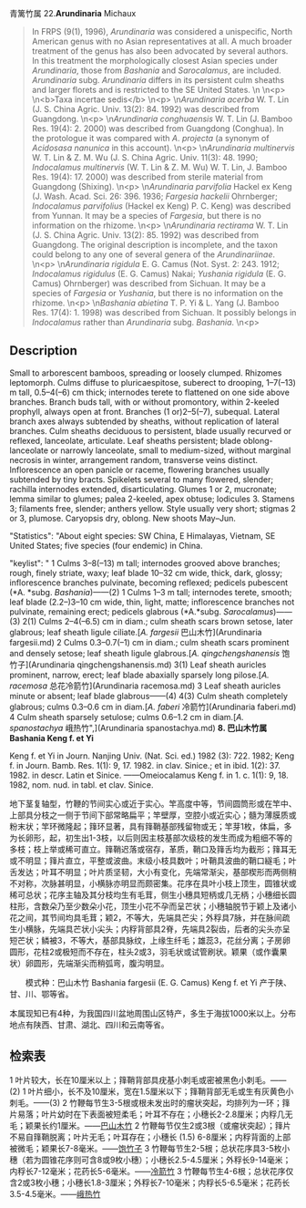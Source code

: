 青篱竹属
22.**Arundinaria** Michaux

> In FRPS (9(1), 1996), *Arundinaria* was considered a unispecific, North American genus with no Asian representatives at all. A much broader treatment of the genus has also been advocated by several authors. In this treatment the morphologically closest Asian species under *Arundinaria*, those from *Bashania* and *Sarocalamus*, are included. *Arundinaria* subg. *Arundinaria* differs in its persistent culm sheaths and larger florets and is restricted to the SE United States.&#x0D;\n&#x0D;\n&lt;p&gt;&#x0D;\n&lt;b&gt;Taxa incertae sedis&lt;/b&gt;&#x0D;\n&lt;p&gt; &#x0D;\n*Arundinaria acerba* W. T. Lin (J. S. China Agric. Univ. 13(2): 84. 1992) was described from Guangdong.&#x0D;\n&lt;p&gt;&#x0D;\n*Arundinaria conghuaensis* W. T. Lin (J. Bamboo Res. 19(4): 2. 2000) was described from Guangdong (Conghua). In the protologue it was compared with *A*. *projecta* (a synonym of *Acidosasa nanunica* in this account).&#x0D;\n&lt;p&gt;&#x0D;\n*Arundinaria multinervis* W. T. Lin &amp; Z. M. Wu (J. S. China Agric. Univ. 11(3): 48. 1990; *Indocalamus multinervis* (W. T. Lin &amp; Z. M. Wu) W. T. Lin, J. Bamboo Res. 19(4): 17. 2000) was described from sterile material from Guangdong (Shixing).&#x0D;\n&lt;p&gt;&#x0D;\n*Arundinaria parvifolia* Hackel ex Keng (J. Wash. Acad. Sci. 26: 396. 1936; *Fargesia hackelii* Ohrnberger; *Indocalamus parvifolius* (Hackel ex Keng) P. C. Keng) was described from Yunnan. It may be a species of *Fargesia*, but there is no information on the rhizome.&#x0D;\n&lt;p&gt;&#x0D;\n*Arundinaria rectirama* W. T. Lin (J. S. China Agric. Univ. 13(2): 85. 1992) was described from Guangdong. The original description is incomplete, and the taxon could belong to any one of several genera of the *Arundinariinae*.&#x0D;\n&lt;p&gt;&#x0D;\n*Arundinaria rigidula* E. G. Camus (Not. Syst. 2: 243. 1912; *Indocalamus rigidulus* (E. G. Camus) Nakai; *Yushania rigidula* (E. G. Camus) Ohrnberger) was described from Sichuan. It may be a species of *Fargesia* or *Yushania*, but there is no information on the rhizome.&#x0D;\n&lt;p&gt;&#x0D;\n*Bashania abietina* T. P. Yi &amp; L. Yang (J. Bamboo Res. 17(4): 1. 1998) was described from Sichuan. It possibly belongs in *Indocalamus* rather than *Arundinaria* subg. *Bashania*.&#x0D;\n&lt;p&gt;


## Description
Small to arborescent bamboos, spreading or loosely clumped. Rhizomes leptomorph. Culms diffuse to pluricaespitose, suberect to drooping, 1–7(–13) m tall, 0.5–4(–6) cm thick; internodes terete to flattened on one side above branches. Branch buds tall, with or without promontory, within 2-keeled prophyll, always open at front. Branches (1 or)2–5(–7), subequal. Lateral branch axes always subtended by sheaths, without replication of lateral branches. Culm sheaths deciduous to persistent, blade usually recurved or reflexed, lanceolate, articulate. Leaf sheaths persistent; blade oblong-lanceolate or narrowly lanceolate, small to medium-sized, without marginal necrosis in winter, arrangement random, transverse veins distinct. Inflorescence an open panicle or raceme, flowering branches usually subtended by tiny bracts. Spikelets several to many flowered, slender; rachilla internodes extended, disarticulating. Glumes 1 or 2, mucronate; lemma similar to glumes; palea 2-keeled, apex obtuse; lodicules 3. Stamens 3; filaments free, slender; anthers yellow. Style usually very short; stigmas 2 or 3, plumose. Caryopsis dry, oblong. New shoots May–Jun.

  "Statistics": "About eight species: SW China, E Himalayas, Vietnam, SE United States; five species (four endemic) in China.

  "keylist": "
1 Culms 3–8(–13) m tall; internodes grooved above branches; rough, finely striate, waxy; leaf blade 10–32 cm wide, thick, dark, glossy; inflorescence branches pulvinate, becoming reflexed; pedicels pubescent (*A. *subg. *Bashania*)——(2)
1 Culms 1–3 m tall; internodes terete, smooth; leaf blade (2.2–)3–10 cm wide, thin, light, matte; inflorescence branches not pulvinate, remaining erect; pedicels glabrous (*A.*subg. *Sarocalamus*)——(3)
2(1) Culms 2–4(–6.5) cm in diam.; culm sheath scars brown setose, later glabrous; leaf sheath ligule ciliate.[*A. fargesii* 巴山木竹](Arundinaria fargesii.md)
2 Culms 0.3–0.7(–1) cm in diam.; culm sheath scars prominent and densely setose; leaf sheath ligule glabrous.[*A. qingchengshanensis* 饱竹子](Arundinaria qingchengshanensis.md)
3(1) Leaf sheath auricles prominent, narrow, erect; leaf blade abaxially sparsely long pilose.[*A. racemosa* 总花冷箭竹](Arundinaria racemosa.md)
3 Leaf sheath auricles minute or absent; leaf blade glabrous——(4)
4(3) Culm sheath completely glabrous; culms 0.3–0.6 cm in diam.[*A. faberi* 冷箭竹](Arundinaria faberi.md)
4 Culm sheath sparsely setulose; culms 0.6–1.2 cm in diam.[*A. spanostachya* 峨热竹",](Arundinaria spanostachya.md)
**8. 巴山木竹属 Bashania Keng f. et Yi**

Keng f. et Yi in Journ. Nanjing Univ. (Nat. Sci. ed.) 1982 (3): 722. 1982; Keng f. in Journ. Bamb. Res. 1(1): 9, 17. 1982. in clav. Sinice.; et in ibid. 1(2): 37. 1982. in descr. Latin et Sinice. ——Omeiocalamus Keng f. in 1. c. 1(1): 9, 18. 1982, nom. nud. in tabl. et clav. Sinice.

地下茎复轴型，竹鞭的节间实心或近于实心。竿高度中等，节间圆筒形或在竿中、上部具分枝之一侧于节间下部常略扁平；竿壁厚，空腔小或近实心；髓为薄膜质或粉末状；竿环微隆起；箨环显著，具有箨鞘基部残留物或无；竿芽1枚，体扁，多为长卵形，起，初生出1-3枝，以后则因主枝基部次级枝的发生而成为粗细不等的多枝；枝上举或稀可直立。箨鞘迟落或宿存，革质，鞘口及箨舌均为截形；箨耳无或不明显；箨片直立，平整或波曲。末级小枝具数叶；叶鞘具波曲的鞘口繸毛；叶舌发达；叶耳不明显；叶片质坚韧，大小有变化，先端常渐尖，基部楔形而两侧稍不对称，次脉甚明显，小横脉亦明显而颇密集。花序在具叶小枝上顶生，圆锥状或稀可总状；花序主轴及其分枝均生有毛茸，侧生小穗具短柄或几无柄；小穗细长圆柱形，含数朵乃至少数朵小花，顶生小花不孕而呈芒状；小穗轴脱节于颖上及诸小花之间，其节间均具毛茸；颖2，不等大，先端具芒尖；外稃具7脉，并在脉间疏生小横脉，先端具芒状小尖头；内稃背部具2脊，先端具2裂齿，后者的尖头亦呈短芒状；鳞被3，不等大，基部具脉纹，上缘生纤毛；雄蕊3，花丝分离；子房卵圆形，花柱2或极短而不存在，柱头2或3，羽毛状或试管刷状。颖果（或作囊果状）卵圆形，先端渐尖而稍弧弯，腹沟明显。
<p style='text-indent:28px'>模式种：巴山木竹 Bashania fargesii (E. G. Camus) Keng f. et Yi 产于陕、甘、川、鄂等省。

本属现知已有4种，为我国四川盆地周围山区特产，多生于海拔1000米以上。分布地点有陕西、甘肃、湖北、四川和云南等省。

## 检索表

1 叶片较大，长在10厘米以上；箨鞘背部具疣基小刺毛或密被黑色小刺毛。——(2)
1 叶片细小，长不及10厘米，宽在1.5厘米以下；箨鞘背部无毛或生有灰黄色小刺毛。——(3)
2 竹鞭每节生3-5根或根未发出时的瘤状突起，均排列为一环；箨片易落；叶片幼时在下表面被短柔毛；叶耳不存在；小穗长2-2.8厘米；内稃几无毛；颖果长约1厘米。——[巴山木竹](Bashania%20fargesii.md)
2 竹鞭每节仅生2或3根（或瘤状突起）；箨片不易自箨鞘脱离；叶片无毛；叶耳存在；小穗长 (1.5) 6-8厘米；内稃背面的上部被微毛；颖果长7-8毫米。——[饱竹子](Bashania%20qingchengshanensis.md)
3 竹鞭每节生2-5根；总状花序具3-5枚小穗（若为圆锥花序则可含8或9枚小穗）；小穗长2.5-4.5厘米；外稃长9-14毫米；内稃长7-12毫米；花药长5-6毫米。——[冷箭竹](Bashania%20fangiana.md)
3 竹鞭每节生4-6根；总状花序仅含2或3枚小穗；小穗长1.8-3厘米；外稃长7-10毫米；内稃长5-6.5毫米；花药长3.5-4.5毫米。——[峨热竹](Bashania%20spanostachya.md)
